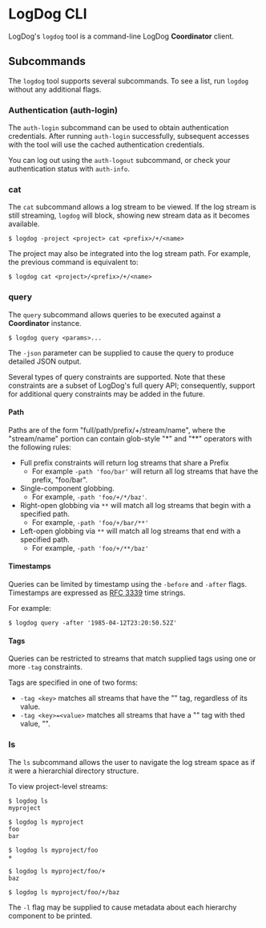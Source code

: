 LogDog CLI
==========

LogDog's `logdog` tool is a command-line LogDog **Coordinator** client.

## Subcommands

The `logdog` tool supports several subcommands. To see a list, run `logdog`
without any additional flags.

### Authentication (auth-login)

The `auth-login` subcommand can be used to obtain authentication credentials.
After running `auth-login` successfully, subsequent accesses with the tool will
use the cached authentication credentials.

You can log out using the `auth-logout` subcommand, or check your authentication
status with `auth-info`.

### cat

The `cat` subcommand allows a log stream to be viewed. If the log stream is
still streaming, `logdog` will block, showing new stream data as it becomes
available.

```shell
$ logdog -project <project> cat <prefix>/+/<name>
```

The project may also be integrated into the log stream path. For example, the
previous command is equivalent to:

```shell
$ logdog cat <project>/<prefix>/+/<name>
```

### query

The `query` subcommand allows queries to be executed against a **Coordinator**
instance.

```shell
$ logdog query <params>...
```

The `-json` parameter can be supplied to cause the query to produce detailed
JSON output.

Several types of query constraints are supported. Note that these constraints
are a subset of LogDog's full query API; consequently, support for additional
query constraints may be added in the future.

#### Path

Paths are of the form "full/path/prefix/+/stream/name", where the "stream/name"
portion can contain glob-style "*" and "**" operators with the following rules:

* Full prefix constraints will return log streams that share a Prefix
  * For example `-path 'foo/bar'` will return all log streams that have the
    prefix, "foo/bar".
* Single-component globbing.
  * For example, `-path 'foo/+/*/baz'`.
* Right-open globbing via `**` will match all log streams that begin with a
  specified path.
  * For example, `-path 'foo/+/bar/**'`
* Left-open globbing via `**` will match all log streams that end with a
  specified path.
  * For example, `-path 'foo/+/**/baz'`

#### Timestamps

Queries can be limited by timestamp using the `-before` and `-after` flags.
Timestamps are expressed as [RFC 3339](https://www.ietf.org/rfc/rfc3339.txt)
time strings.

For example:
```shell
$ logdog query -after '1985-04-12T23:20:50.52Z'
```

#### Tags

Queries can be restricted to streams that match supplied tags using one or
more `-tag` constraints.

Tags are specified in one of two forms:

* `-tag <key>` matches all streams that have the "<key>" tag, regardless of its
  value.
* `-tag <key>=<value>` matches all streams that have a "<key>" tag with thed
  value, "<value>".

### ls

The `ls` subcommand allows the user to navigate the log stream space as if it
were a hierarchial directory structure.

To view project-level streams:

```shell
$ logdog ls
myproject

$ logdog ls myproject
foo
bar

$ logdog ls myproject/foo
+

$ logdog ls myproject/foo/+
baz

$ logdog ls myproject/foo/+/baz
```

The `-l` flag may be supplied to cause metadata about each hierarchy component
to be printed.
